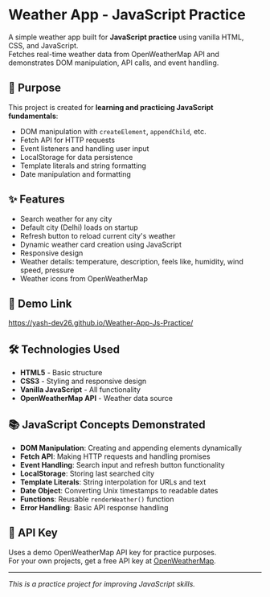 # Weather App - JavaScript Practice

A simple weather app built for **JavaScript practice** using vanilla HTML, CSS, and JavaScript.  
Fetches real-time weather data from OpenWeatherMap API and demonstrates DOM manipulation, API calls, and event handling.

## 🎯 Purpose

This project is created for **learning and practicing JavaScript fundamentals**:
- DOM manipulation with `createElement`, `appendChild`, etc.
- Fetch API for HTTP requests
- Event listeners and handling user input
- LocalStorage for data persistence
- Template literals and string formatting
- Date manipulation and formatting

## ✨ Features

- Search weather for any city
- Default city (Delhi) loads on startup
- Refresh button to reload current city's weather
- Dynamic weather card creation using JavaScript
- Responsive design
- Weather details: temperature, description, feels like, humidity, wind speed, pressure
- Weather icons from OpenWeatherMap

## 🚀 Demo Link

https://yash-dev26.github.io/Weather-App-Js-Practice/

## 🛠️ Technologies Used

- **HTML5** - Basic structure
- **CSS3** - Styling and responsive design
- **Vanilla JavaScript** - All functionality
- **OpenWeatherMap API** - Weather data source

## 📚 JavaScript Concepts Demonstrated

- **DOM Manipulation**: Creating and appending elements dynamically
- **Fetch API**: Making HTTP requests and handling promises
- **Event Handling**: Search input and refresh button functionality
- **LocalStorage**: Storing last searched city
- **Template Literals**: String interpolation for URLs and text
- **Date Object**: Converting Unix timestamps to readable dates
- **Functions**: Reusable `renderWeather()` function
- **Error Handling**: Basic API response handling


## 🔑 API Key

Uses a demo OpenWeatherMap API key for practice purposes.  
For your own projects, get a free API key at [OpenWeatherMap](https://openweathermap.org/api).

---

*This is a practice project for improving JavaScript skills.*
